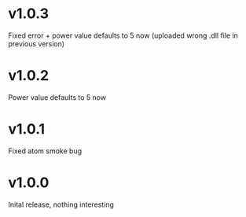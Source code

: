 # v1.0.3
Fixed error + power value defaults to 5 now (uploaded wrong .dll file in previous version)
# v1.0.2
Power value defaults to 5 now
# v1.0.1
Fixed atom smoke bug
# v1.0.0
Inital release, nothing interesting